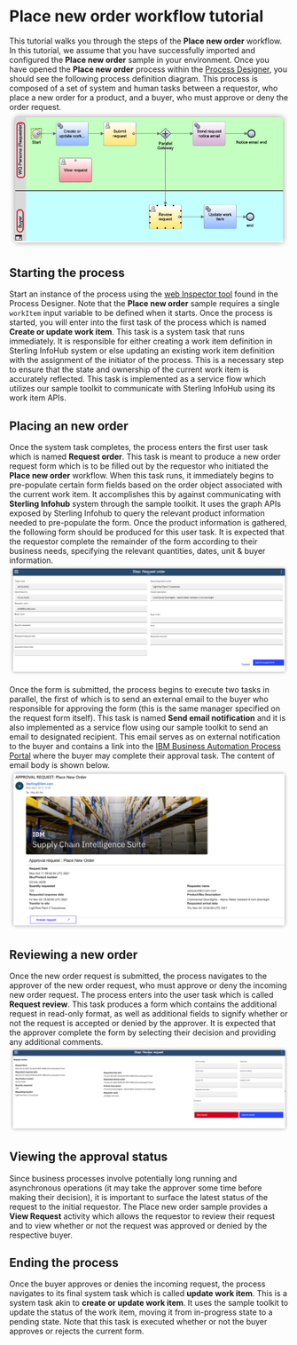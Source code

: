 # Place new order workflow tutorial

This tutorial walks you through the steps of the **Place new order** workflow. In this tutorial, we assume that you have successfully imported and configured the **Place new order** sample in your environment. Once you have opened the **Place new order** process within the [Process Designer](https://www.ibm.com/docs/en/baw/20.x?topic=applications-process-designer), you should see the following process definition diagram. This process is composed of a set of system and human tasks between a requestor, who place a new order for a product, and a buyer, who must approve or deny the order request. ![overview picture](src/images/overview.png)

## Starting the process
Start an instance of the process using the [web Inspector tool](https://www.ibm.com/docs/en/baw/20.x?topic=applications-running-debugging-processes-in-web-inspector) found in the Process Designer. Note that the **Place new order** sample requires a single `workItem` input variable to be defined when it starts. Once the process is started, you will enter into the first task of the process which is named **Create or update work item**. This task is a system task that runs immediately. It is responsible for either creating a work item definition in Sterling InfoHub system or else updating an existing work item definition with the assignment of the initiator of the process. This is a necessary step to ensure that the state and ownership of the current work item is accurately reflected. This task is implemented as a service flow which utilizes our sample toolkit to communicate with Sterling InfoHub using its work item APIs.


## Placing an new order
Once the system task completes, the process enters the first user task which is named **Request order**. This task is meant to produce a new order request form which is to be filled out by the requestor who initiated the **Place new order** workflow. When this task runs, it immediately begins to pre-populate certain form fields based on the order object associated with the current work item. It accomplishes this by against communicating with **Sterling Infohub** system through the sample toolkit. It uses the graph APIs exposed by Sterling Infohub to query the relevant product information needed to pre-populate the form. Once the product information is gathered, the following form should be produced for this user task. It is expected that the requestor complete the remainder of the form according to their business needs, specifying the relevant quantities, dates, unit & buyer information. ![request review picture](src/images/submitRequest.png)

Once the form is submitted, the process begins to execute two tasks in parallel, the first of which is to send an external email to the buyer who responsible for approving the form (this is the same manager specified on the request form itself). This task is named  **Send email notification** and it is also implemented as a service flow using our sample toolkit to send an email to designated recipient. This email serves as on external notification to the buyer and contains a link into the [IBM Business Automation Process Portal](https://www.ibm.com/docs/en/baw/20.x?topic=overview-process-portal) where the buyer may complete their approval task. The content of email body is shown below.![request review picture](src/images/email.png)

## Reviewing a new order

Once the new order request is submitted, the process navigates to the approver of the new order request, who must approve or deny the incoming new order request. The process enters into the user task which is called **Request review**. This task produces a form which contains the additional request in read-only format, as well as additional fields to signify whether or not the request is accepted or denied  by the approver. It is expected that the approver complete the form by selecting their decision and providing any additional comments.![request review picture](src/images/reviewRequest.png)


## Viewing the approval status

Since business processes involve potentially long running and asynchronous operations (it may take the approver some time before making their decision), it is important to surface the latest status of the request to the initial requestor. The Place new order sample provides a **View Request** activity which allows the requestor to review their request and to view whether or not the request was approved or denied by the respective buyer. 


## Ending the process

Once the buyer approves or denies the incoming request, the process navigates to its final system task which is called **update work item**. This is a system task akin to **create or update work item**. It uses the sample toolkit to update the status of the work item, moving it from in-progress state to a pending state. Note that this task is executed whether or not the buyer approves or rejects the current form. 